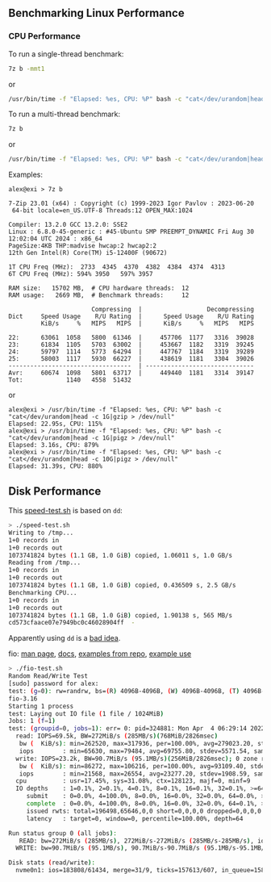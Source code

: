 ## Benchmarking Linux Performance

### CPU Performance

To run a single-thread benchmark:
```sh
7z b -mmt1
```
or
```sh
/usr/bin/time -f "Elapsed: %es, CPU: %P" bash -c "cat</dev/urandom|head -c 1G|gzip>/dev/null"
```

To run a multi-thread benchmark:
```sh
7z b
```
or
```sh
/usr/bin/time -f "Elapsed: %es, CPU: %P" bash -c "cat</dev/urandom|head -c 1G|pigz>/dev/null"
```

Examples:
```
alex@exi > 7z b

7-Zip 23.01 (x64) : Copyright (c) 1999-2023 Igor Pavlov : 2023-06-20
 64-bit locale=en_US.UTF-8 Threads:12 OPEN_MAX:1024

Compiler: 13.2.0 GCC 13.2.0: SSE2
Linux : 6.8.0-45-generic : #45-Ubuntu SMP PREEMPT_DYNAMIC Fri Aug 30 12:02:04 UTC 2024 : x86_64
PageSize:4KB THP:madvise hwcap:2 hwcap2:2
12th Gen Intel(R) Core(TM) i5-12400F (90672)

1T CPU Freq (MHz):  2733  4345  4370  4382  4384  4374  4313
6T CPU Freq (MHz): 594% 3950   597% 3957

RAM size:   15702 MB,  # CPU hardware threads:  12
RAM usage:   2669 MB,  # Benchmark threads:     12

                       Compressing  |                  Decompressing
Dict     Speed Usage    R/U Rating  |      Speed Usage    R/U Rating
         KiB/s     %   MIPS   MIPS  |      KiB/s     %   MIPS   MIPS

22:      63061  1058   5800  61346  |     457706  1177   3316  39028
23:      61834  1105   5703  63002  |     453667  1182   3319  39245
24:      59797  1114   5773  64294  |     447767  1184   3319  39289
25:      58003  1117   5930  66227  |     438619  1181   3304  39026
----------------------------------  | ------------------------------
Avr:     60674  1098   5801  63717  |     449440  1181   3314  39147
Tot:            1140   4558  51432
```
or
```
alex@exi > /usr/bin/time -f "Elapsed: %es, CPU: %P" bash -c "cat</dev/urandom|head -c 1G|gzip > /dev/null"
Elapsed: 22.95s, CPU: 115%
alex@exi > /usr/bin/time -f "Elapsed: %es, CPU: %P" bash -c "cat</dev/urandom|head -c 1G|pigz > /dev/null"
Elapsed: 3.16s, CPU: 879%
alex@exi > /usr/bin/time -f "Elapsed: %es, CPU: %P" bash -c "cat</dev/urandom|head -c 10G|pigz > /dev/null"
Elapsed: 31.39s, CPU: 880%
```

## Disk Performance

This [speed-test.sh](speed-test.sh) is based on `dd`:

```sh
> ./speed-test.sh
Writing to /tmp...
1+0 records in
1+0 records out
1073741824 bytes (1.1 GB, 1.0 GiB) copied, 1.06011 s, 1.0 GB/s
Reading from /tmp...
1+0 records in
1+0 records out
1073741824 bytes (1.1 GB, 1.0 GiB) copied, 0.436509 s, 2.5 GB/s
Benchmarking CPU...
1+0 records in
1+0 records out
1073741824 bytes (1.1 GB, 1.0 GiB) copied, 1.90138 s, 565 MB/s
cd573cfaace07e7949bc0c46028904ff  -
```
Apparently using `dd` is a [bad
idea](https://www.unixmen.com/how-to-measure-disk-performance-with-fio-and-ioping/).

fio: [man page](https://linux.die.net/man/1/fio),
[docs](https://fio.readthedocs.io/en/latest/fio_doc.html),
[examples from repo](https://github.com/axboe/fio/tree/master/examples),
[example use](https://docs.oracle.com/en-us/iaas/Content/Block/References/samplefiocommandslinux.htm)

```sh
> ./fio-test.sh
Random Read/Write Test
[sudo] password for alex:
test: (g=0): rw=randrw, bs=(R) 4096B-4096B, (W) 4096B-4096B, (T) 4096B-4096B, ioengine=libaio, iodepth=64
fio-3.16
Starting 1 process
test: Laying out IO file (1 file / 1024MiB)
Jobs: 1 (f=1)
test: (groupid=0, jobs=1): err= 0: pid=324881: Mon Apr  4 06:29:14 2022
  read: IOPS=69.5k, BW=272MiB/s (285MB/s)(768MiB/2826msec)
   bw (  KiB/s): min=262520, max=317936, per=100.00%, avg=279023.20, stdev=22286.14, samples=5
   iops        : min=65630, max=79484, avg=69755.80, stdev=5571.54, samples=5
  write: IOPS=23.2k, BW=90.7MiB/s (95.1MB/s)(256MiB/2826msec); 0 zone resets
   bw (  KiB/s): min=86272, max=106216, per=100.00%, avg=93109.40, stdev=7634.07, samples=5
   iops        : min=21568, max=26554, avg=23277.20, stdev=1908.59, samples=5
  cpu          : usr=17.45%, sys=31.08%, ctx=128123, majf=0, minf=9
  IO depths    : 1=0.1%, 2=0.1%, 4=0.1%, 8=0.1%, 16=0.1%, 32=0.1%, >=64=100.0%
     submit    : 0=0.0%, 4=100.0%, 8=0.0%, 16=0.0%, 32=0.0%, 64=0.0%, >=64=0.0%
     complete  : 0=0.0%, 4=100.0%, 8=0.0%, 16=0.0%, 32=0.0%, 64=0.1%, >=64=0.0%
     issued rwts: total=196498,65646,0,0 short=0,0,0,0 dropped=0,0,0,0
     latency   : target=0, window=0, percentile=100.00%, depth=64

Run status group 0 (all jobs):
   READ: bw=272MiB/s (285MB/s), 272MiB/s-272MiB/s (285MB/s-285MB/s), io=768MiB (805MB), run=2826-2826msec
  WRITE: bw=90.7MiB/s (95.1MB/s), 90.7MiB/s-90.7MiB/s (95.1MB/s-95.1MB/s), io=256MiB (269MB), run=2826-2826msec

Disk stats (read/write):
  nvme0n1: ios=183808/61434, merge=31/9, ticks=157613/607, in_queue=158222, util=96.50%
```

